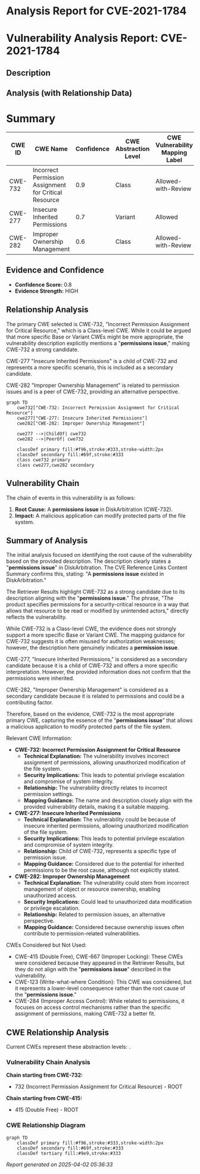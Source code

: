 # Analysis Report for CVE-2021-1784

# Vulnerability Analysis Report: CVE-2021-1784

## Description



## Analysis (with Relationship Data)

# Summary
| CWE ID | CWE Name | Confidence | CWE Abstraction Level | CWE Vulnerability Mapping Label | CWE-Vulnerability Mapping Notes |
|---|---|---|---|---|---|
| CWE-732 | Incorrect Permission Assignment for Critical Resource | 0.9 | Class | Allowed-with-Review | Primary CWE |
| CWE-277 | Insecure Inherited Permissions | 0.7 | Variant | Allowed | Secondary Candidate |
| CWE-282 | Improper Ownership Management | 0.6 | Class | Allowed-with-Review | Secondary Candidate |

## Evidence and Confidence

*   **Confidence Score:** 0.8
*   **Evidence Strength:** HIGH

## Relationship Analysis
The primary CWE selected is CWE-732, "Incorrect Permission Assignment for Critical Resource," which is a Class-level CWE. While it could be argued that more specific Base or Variant CWEs might be more appropriate, the vulnerability description explicitly mentions a "**permissions issue**," making CWE-732 a strong candidate.

CWE-277 "Insecure Inherited Permissions" is a child of CWE-732 and represents a more specific scenario, this is included as a secondary candidate.

CWE-282 "Improper Ownership Management" is related to permission issues and is a peer of CWE-732, providing an alternative perspective.

```mermaid
graph TD
    cwe732["CWE-732: Incorrect Permission Assignment for Critical Resource"]
    cwe277["CWE-277: Insecure Inherited Permissions"]
    cwe282["CWE-282: Improper Ownership Management"]

    cwe277 -->|ChildOf| cwe732
    cwe282 -->|PeerOf| cwe732

    classDef primary fill:#f96,stroke:#333,stroke-width:2px
    classDef secondary fill:#69f,stroke:#333
    class cwe732 primary
    class cwe277,cwe282 secondary
```

## Vulnerability Chain
The chain of events in this vulnerability is as follows:
1.  **Root Cause:** A **permissions issue** in DiskArbitration (CWE-732).
2.  **Impact:** A malicious application can modify protected parts of the file system.

## Summary of Analysis
The initial analysis focused on identifying the root cause of the vulnerability based on the provided description. The description clearly states a "**permissions issue**" in DiskArbitration. The CVE Reference Links Content Summary confirms this, stating: "A **permissions issue** existed in DiskArbitration."

The Retriever Results highlight CWE-732 as a strong candidate due to its description aligning with the "**permissions issue**." The phrase, "The product specifies permissions for a security-critical resource in a way that allows that resource to be read or modified by unintended actors," directly reflects the vulnerability.

While CWE-732 is a Class-level CWE, the evidence does not strongly support a more specific Base or Variant CWE. The mapping guidance for CWE-732 suggests it is often misused for authorization weaknesses; however, the description here genuinely indicates a **permission issue**.

CWE-277, "Insecure Inherited Permissions," is considered as a secondary candidate because it is a child of CWE-732 and offers a more specific interpretation. However, the provided information does not confirm that the permissions were inherited.

CWE-282, "Improper Ownership Management" is considered as a secondary candidate because it is related to permissions and could be a contributing factor.

Therefore, based on the evidence, CWE-732 is the most appropriate primary CWE, capturing the essence of the "**permissions issue**" that allows a malicious application to modify protected parts of the file system.

Relevant CWE Information:
-   **CWE-732: Incorrect Permission Assignment for Critical Resource**
    -   **Technical Explanation:** The vulnerability involves incorrect assignment of permissions, allowing unauthorized modification of the file system.
    -   **Security Implications:** This leads to potential privilege escalation and compromise of system integrity.
    -   **Relationship:** The vulnerability directly relates to incorrect permission settings.
    -   **Mapping Guidance:** The name and description closely align with the provided vulnerability details, making it a suitable mapping.
-   **CWE-277: Insecure Inherited Permissions**
    -   **Technical Explanation:** The vulnerability could be because of insecure inherited permissions, allowing unauthorized modification of the file system.
    -   **Security Implications:** This leads to potential privilege escalation and compromise of system integrity.
    -   **Relationship:** Child of CWE-732, represents a specific type of permission issue.
    -   **Mapping Guidance:** Considered due to the potential for inherited permissions to be the root cause, although not explicitly stated.
-   **CWE-282: Improper Ownership Management**
    -   **Technical Explanation:** The vulnerability could stem from incorrect management of object or resource ownership, enabling unauthorized access.
    -   **Security Implications:** Could lead to unauthorized data modification or privilege escalation.
    -   **Relationship:** Related to permission issues, an alternative perspective.
    -   **Mapping Guidance:** Considered because ownership issues often contribute to permission-related vulnerabilities.

CWEs Considered but Not Used:
-   CWE-415 (Double Free), CWE-667 (Improper Locking): These CWEs were considered because they appeared in the Retriever Results, but they do not align with the "**permissions issue**" described in the vulnerability.
-   CWE-123 (Write-what-where Condition): This CWE was considered, but it represents a lower-level consequence rather than the root cause of the "**permissions issue**."
-   CWE-284 (Improper Access Control): While related to permissions, it focuses on access control mechanisms rather than the specific assignment of permissions, making CWE-732 a better fit.


## CWE Relationship Analysis

Current CWEs represent these abstraction levels: .


### Vulnerability Chain Analysis

**Chain starting from CWE-732:**
- 732 (Incorrect Permission Assignment for Critical Resource) - ROOT


**Chain starting from CWE-415:**
- 415 (Double Free) - ROOT



### CWE Relationship Diagram

```mermaid
graph TD
    classDef primary fill:#f96,stroke:#333,stroke-width:2px
    classDef secondary fill:#69f,stroke:#333
    classDef tertiary fill:#9e9,stroke:#333
```



*Report generated on 2025-04-02 05:36:33*
